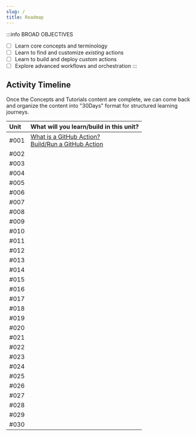 ```yaml
---
slug: /
title: Roadmap
---
```


:::info BROAD OBJECTIVES
 - [ ] Learn core concepts and terminology
 - [ ] Learn to find and customize _existing_ actions
 - [ ] Learn to build and deploy _custom_ actions
 - [ ] Explore advanced workflows and orchestration
:::

## Activity Timeline

Once the Concepts and Tutorials content are complete, we can come back and organize the content into "30Days" format for structured learning journeys.

| Unit | What will you learn/build in this unit? |
|:---|:---|
| #001 | [What is a GitHub Action?](concepts/001.md)  <br/> [Build/Run a GitHub Action](tutorials/001.md) |
| #002 | |
| #003 | |
| #004 | |
| #005 | |
| #006 | |
| #007 | |
| #008 | |
| #009 | |
| #010 | |
| #011 | |
| #012 | |
| #013 | |
| #014 | |
| #015 | |
| #016 | |
| #017 | |
| #018 | |
| #019 | |
| #020 | |
| #021 | |
| #022 | |
| #023 | |
| #024 | |
| #025 | |
| #026 | |
| #027 | |
| #028 | |
| #029 | |
| #030 | |